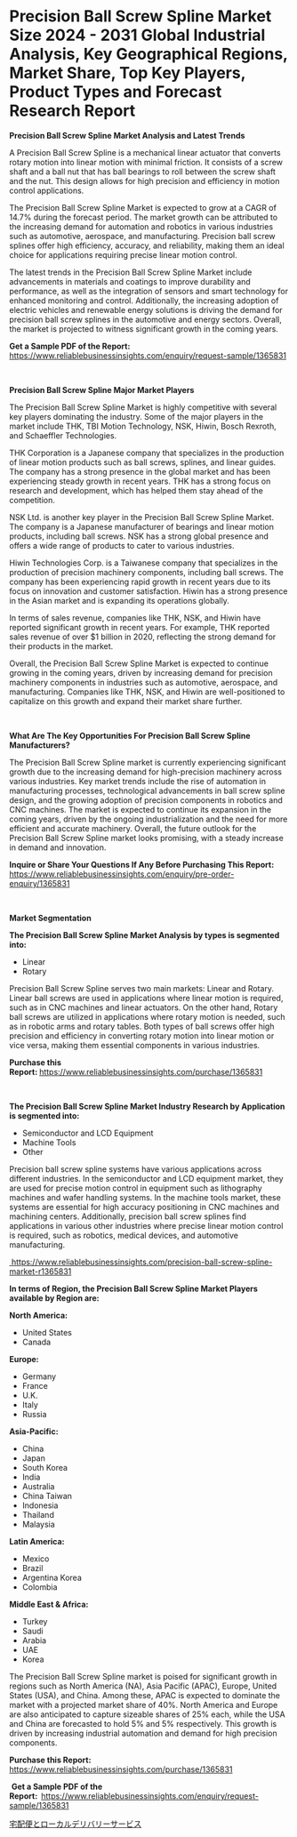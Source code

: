 <p><h1>Precision Ball Screw Spline Market Size 2024 - 2031 Global Industrial Analysis, Key Geographical Regions, Market Share, Top Key Players, Product Types and Forecast Research Report</h1></p><p><strong>Precision Ball Screw Spline Market Analysis and Latest Trends</strong></p>
<p><p>A Precision Ball Screw Spline is a mechanical linear actuator that converts rotary motion into linear motion with minimal friction. It consists of a screw shaft and a ball nut that has ball bearings to roll between the screw shaft and the nut. This design allows for high precision and efficiency in motion control applications.</p><p>The Precision Ball Screw Spline Market is expected to grow at a CAGR of 14.7% during the forecast period. The market growth can be attributed to the increasing demand for automation and robotics in various industries such as automotive, aerospace, and manufacturing. Precision ball screw splines offer high efficiency, accuracy, and reliability, making them an ideal choice for applications requiring precise linear motion control.</p><p>The latest trends in the Precision Ball Screw Spline Market include advancements in materials and coatings to improve durability and performance, as well as the integration of sensors and smart technology for enhanced monitoring and control. Additionally, the increasing adoption of electric vehicles and renewable energy solutions is driving the demand for precision ball screw splines in the automotive and energy sectors. Overall, the market is projected to witness significant growth in the coming years.</p></p>
<p><strong>Get a Sample PDF of the Report:&nbsp;</strong> <a href="https://www.reliablebusinessinsights.com/enquiry/request-sample/1365831">https://www.reliablebusinessinsights.com/enquiry/request-sample/1365831</a></p>
<p>&nbsp;</p>
<p><strong>Precision Ball Screw Spline Major Market Players</strong></p>
<p><p>The Precision Ball Screw Spline Market is highly competitive with several key players dominating the industry. Some of the major players in the market include THK, TBI Motion Technology, NSK, Hiwin, Bosch Rexroth, and Schaeffler Technologies.</p><p>THK Corporation is a Japanese company that specializes in the production of linear motion products such as ball screws, splines, and linear guides. The company has a strong presence in the global market and has been experiencing steady growth in recent years. THK has a strong focus on research and development, which has helped them stay ahead of the competition.</p><p>NSK Ltd. is another key player in the Precision Ball Screw Spline Market. The company is a Japanese manufacturer of bearings and linear motion products, including ball screws. NSK has a strong global presence and offers a wide range of products to cater to various industries.</p><p>Hiwin Technologies Corp. is a Taiwanese company that specializes in the production of precision machinery components, including ball screws. The company has been experiencing rapid growth in recent years due to its focus on innovation and customer satisfaction. Hiwin has a strong presence in the Asian market and is expanding its operations globally.</p><p>In terms of sales revenue, companies like THK, NSK, and Hiwin have reported significant growth in recent years. For example, THK reported sales revenue of over $1 billion in 2020, reflecting the strong demand for their products in the market.</p><p>Overall, the Precision Ball Screw Spline Market is expected to continue growing in the coming years, driven by increasing demand for precision machinery components in industries such as automotive, aerospace, and manufacturing. Companies like THK, NSK, and Hiwin are well-positioned to capitalize on this growth and expand their market share further.</p></p>
<p>&nbsp;</p>
<p><strong>What Are The Key Opportunities For Precision Ball Screw Spline Manufacturers?</strong></p>
<p><p>The Precision Ball Screw Spline market is currently experiencing significant growth due to the increasing demand for high-precision machinery across various industries. Key market trends include the rise of automation in manufacturing processes, technological advancements in ball screw spline design, and the growing adoption of precision components in robotics and CNC machines. The market is expected to continue its expansion in the coming years, driven by the ongoing industrialization and the need for more efficient and accurate machinery. Overall, the future outlook for the Precision Ball Screw Spline market looks promising, with a steady increase in demand and innovation.</p></p>
<p><strong>Inquire or Share Your Questions If Any Before Purchasing This Report:</strong> <a href="https://www.reliablebusinessinsights.com/enquiry/pre-order-enquiry/1365831">https://www.reliablebusinessinsights.com/enquiry/pre-order-enquiry/1365831</a></p>
<p>&nbsp;</p>
<p><strong>Market Segmentation</strong></p>
<p><strong>The Precision Ball Screw Spline Market Analysis by types is segmented into:</strong></p>
<p><ul><li>Linear</li><li>Rotary</li></ul></p>
<p><p>Precision Ball Screw Spline serves two main markets: Linear and Rotary. Linear ball screws are used in applications where linear motion is required, such as in CNC machines and linear actuators. On the other hand, Rotary ball screws are utilized in applications where rotary motion is needed, such as in robotic arms and rotary tables. Both types of ball screws offer high precision and efficiency in converting rotary motion into linear motion or vice versa, making them essential components in various industries.</p></p>
<p><strong>Purchase this Report:&nbsp;</strong><a href="https://www.reliablebusinessinsights.com/purchase/1365831">https://www.reliablebusinessinsights.com/purchase/1365831</a></p>
<p>&nbsp;</p>
<p><strong>The Precision Ball Screw Spline Market Industry Research by Application is segmented into:</strong></p>
<p><ul><li>Semiconductor and LCD Equipment</li><li>Machine Tools</li><li>Other</li></ul></p>
<p><p>Precision ball screw spline systems have various applications across different industries. In the semiconductor and LCD equipment market, they are used for precise motion control in equipment such as lithography machines and wafer handling systems. In the machine tools market, these systems are essential for high accuracy positioning in CNC machines and machining centers. Additionally, precision ball screw splines find applications in various other industries where precise linear motion control is required, such as robotics, medical devices, and automotive manufacturing.</p></p>
<p><a href="https://www.reliablebusinessinsights.com/precision-ball-screw-spline-market-r1365831">&nbsp;https://www.reliablebusinessinsights.com/precision-ball-screw-spline-market-r1365831</a></p>
<p><strong>In terms of Region, the Precision Ball Screw Spline Market Players available by Region are:</strong></p>
<p>
    <p> <strong> North America: </strong>
        <ul>
            <li>United States</li>
            <li>Canada</li>
        </ul>
        </p> 
    <p> <strong> Europe: </strong>
        <ul>
            <li>Germany</li>
            <li>France</li>
            <li>U.K.</li>
            <li>Italy</li>
            <li>Russia</li>
        </ul>
        </p> 
    <p> <strong> Asia-Pacific: </strong>
        <ul>
            <li>China</li>
            <li>Japan</li>
            <li>South Korea</li>
            <li>India</li>
            <li>Australia</li>
            <li>China Taiwan</li>
            <li>Indonesia</li>
            <li>Thailand</li>
            <li>Malaysia</li>
        </ul>
        </p> 
    <p> <strong> Latin America: </strong>
        <ul>
            <li>Mexico</li>
            <li>Brazil</li>
            <li>Argentina Korea</li>
            <li>Colombia</li>
        </ul>
        </p> 
    <p> <strong> Middle East & Africa: </strong>
        <ul>
            <li>Turkey</li>
            <li>Saudi</li>
            <li>Arabia</li>
            <li>UAE</li>
            <li>Korea</li>
        </ul>
    </p>
    </p>
<p><p>The Precision Ball Screw Spline market is poised for significant growth in regions such as North America (NA), Asia Pacific (APAC), Europe, United States (USA), and China. Among these, APAC is expected to dominate the market with a projected market share of 40%. North America and Europe are also anticipated to capture sizeable shares of 25% each, while the USA and China are forecasted to hold 5% and 5% respectively. This growth is driven by increasing industrial automation and demand for high precision components.</p></p>
<p><strong>Purchase this Report: </strong><a href="https://www.reliablebusinessinsights.com/purchase/1365831">https://www.reliablebusinessinsights.com/purchase/1365831</a></p>
<p>&nbsp;<strong>Get a Sample PDF of the Report:&nbsp;&nbsp;</strong><a href="https://www.reliablebusinessinsights.com/enquiry/request-sample/1365831">https://www.reliablebusinessinsights.com/enquiry/request-sample/1365831</a></p>
<p><strong></strong></p>
<p><p><a href="https://medium.com/@chloekessler01/%E3%82%AF%E3%83%BC%E3%83%AA%E3%82%A8%E3%81%A8%E5%9C%B0%E5%9F%9F%E9%85%8D%E9%80%81%E3%82%B5%E3%83%BC%E3%83%93%E3%82%B9%E5%B8%82%E5%A0%B4%E3%81%AE%E5%B1%95%E6%9C%9B-%E6%A5%AD%E7%95%8C%E6%A6%82%E8%A6%81%E3%81%A8%E4%BA%88%E6%B8%AC-2024%E5%B9%B4%E3%81%8B%E3%82%892031%E5%B9%B4-e45decbce547">宅配便とローカルデリバリーサービス</a></p></p>